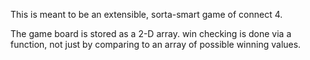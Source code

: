 This is meant to be an extensible, sorta-smart game of connect 4.

The game board is stored as a 2-D array. win checking is done via a function, not just by comparing to an array of possible winning values.

 
